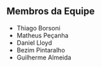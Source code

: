 ## Membros da Equipe

- Thiago Borsoni
- Matheus Peçanha
- Daniel Lloyd
- Bezim Pintaralho
- Guilherme Almeida
